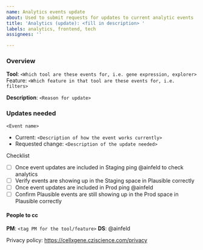 ```yaml
---
name: Analytics events update
about: Used to submit requests for updates to current analytic events
title: 'Analytics (update): <fill in description> '
labels: analytics, frontend, tech
assignees: ''

---
```


### Overview
**Tool**: `<Which tool are these events for, i.e. gene expression, explorer>`
Feature: `<Which feature in that tool are these events for, i.e. filters>`

**Description**: `<Reason for update>`

### Updates needed
`<Event name>`
- Current: `<Description of how the event works currently>`
- Requested change: `<Description of the update needed>`

Checklist 
- [ ] Once event updates are included in Staging ping @ainfeld to check analytics 
- [ ] Verify events are showing up in the Staging space in Plausible correctly 
- [ ] Once event updates are included in Prod ping @ainfeld 
- [ ] Confirm Plausible events are still showing up in the Prod space in Plausible correctly

#### People to cc
**PM**: `<tag PM for the tool/feature>`
**DS**: @ainfeld 

Privacy policy: https://cellxgene.cziscience.com/privacy
